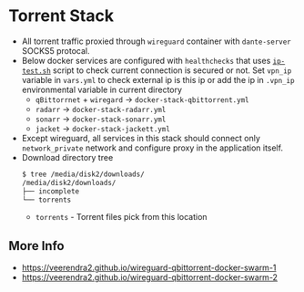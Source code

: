 # Torrent Stack
* All torrent traffic proxied through `wireguard` container with `dante-server` SOCKS5 protocal.
* Below docker services are configured with `healthchecks` that uses [`ip-test.sh`](./ip-test.sh) script to check current connection is secured or not. Set `vpn_ip` variable in `vars.yml` to check external ip is this ip or add the ip in `.vpn_ip` environmental variable in current directory
  * `qBittorrnet` + `wiregard` -> `docker-stack-qbittorrent.yml`
  * `radarr` -> `docker-stack-radarr.yml`
  * `sonarr` -> `docker-stack-sonarr.yml`
  * `jacket` -> `docker-stack-jackett.yml`
* Except wireguard, all services in this stack should connect only `network_private` network and configure proxy in the application itself.
* Download directory tree
  ```bash
  $ tree /media/disk2/downloads/
  /media/disk2/downloads/
  ├── incomplete
  └── torrents
  ```
  * `torrents` - Torrent files pick from this location

## More Info
* https://veerendra2.github.io/wireguard-qbittorrent-docker-swarm-1
* https://veerendra2.github.io/wireguard-qbittorrent-docker-swarm-2